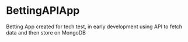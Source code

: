 # BettingAPIApp
Betting App created for tech test, in early development using API to fetch data and then store on MongoDB

